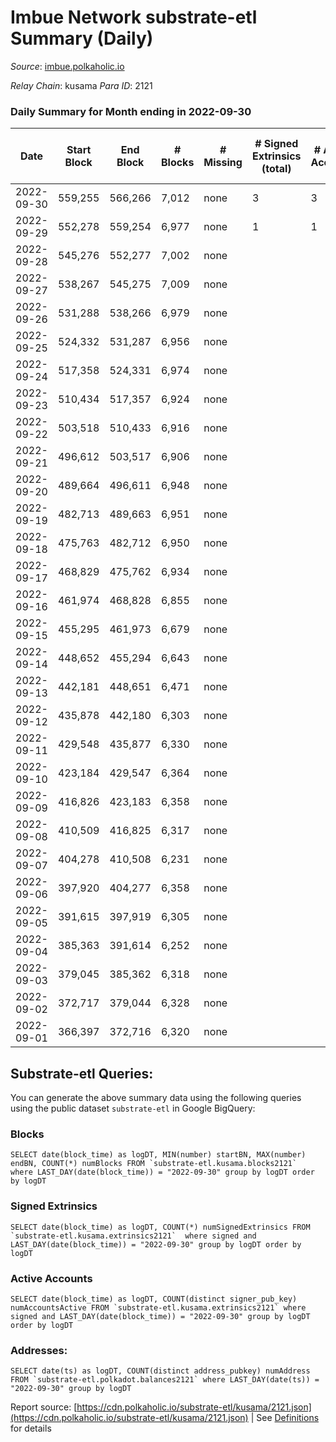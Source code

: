 # Imbue Network substrate-etl Summary (Daily)

_Source_: [imbue.polkaholic.io](https://imbue.polkaholic.io)

*Relay Chain*: kusama
*Para ID*: 2121



### Daily Summary for Month ending in 2022-09-30


| Date | Start Block | End Block | # Blocks | # Missing | # Signed Extrinsics (total) | # Active Accounts | # Addresses with Balances | # Events | # Transfers | # XCM Transfers In | # XCM Transfers Out |
| ---- | ----------- | --------- | -------- | --------- | --------------------------- | ----------------- | ------------------------- | -------- | ----------- | ------------------ | ------------------- |
| 2022-09-30 | 559,255 | 566,266 | 7,012 | none  | 3 | 3 |  | 15,232 | 296  |   |   |
| 2022-09-29 | 552,278 | 559,254 | 6,977 | none  | 1 | 1 |  | 13,964 |   |   |   |
| 2022-09-28 | 545,276 | 552,277 | 7,002 | none  |  |  |  | 14,008 |   |   |   |
| 2022-09-27 | 538,267 | 545,275 | 7,009 | none  |  |  |  | 14,021 |   |   |   |
| 2022-09-26 | 531,288 | 538,266 | 6,979 | none  |  |  |  | 13,962 |   |   |   |
| 2022-09-25 | 524,332 | 531,287 | 6,956 | none  |  |  |  | 13,916 |   |   |   |
| 2022-09-24 | 517,358 | 524,331 | 6,974 | none  |  |  |  | 13,952 |   |   |   |
| 2022-09-23 | 510,434 | 517,357 | 6,924 | none  |  |  |  | 13,852 |   |   |   |
| 2022-09-22 | 503,518 | 510,433 | 6,916 | none  |  |  |  | 13,836 |   |   |   |
| 2022-09-21 | 496,612 | 503,517 | 6,906 | none  |  |  |  | 13,816 |   |   |   |
| 2022-09-20 | 489,664 | 496,611 | 6,948 | none  |  |  |  | 13,899 |   |   |   |
| 2022-09-19 | 482,713 | 489,663 | 6,951 | none  |  |  | 4 | 13,906 |   |   |   |
| 2022-09-18 | 475,763 | 482,712 | 6,950 | none  |  |  | 4 | 13,904 |   |   |   |
| 2022-09-17 | 468,829 | 475,762 | 6,934 | none  |  |  | 4 | 13,872 |   |   |   |
| 2022-09-16 | 461,974 | 468,828 | 6,855 | none  |  |  | 4 | 13,714 |   |   |   |
| 2022-09-15 | 455,295 | 461,973 | 6,679 | none  |  |  | 4 | 13,362 |   |   |   |
| 2022-09-14 | 448,652 | 455,294 | 6,643 | none  |  |  | 4 | 13,289 |   |   |   |
| 2022-09-13 | 442,181 | 448,651 | 6,471 | none  |  |  | 4 | 12,946 |   |   |   |
| 2022-09-12 | 435,878 | 442,180 | 6,303 | none  |  |  | 4 | 12,609 |   |   |   |
| 2022-09-11 | 429,548 | 435,877 | 6,330 | none  |  |  |  | 12,667 |   |   |   |
| 2022-09-10 | 423,184 | 429,547 | 6,364 | none  |  |  |  | 12,731 |   |   |   |
| 2022-09-09 | 416,826 | 423,183 | 6,358 | none  |  |  | 4 | 12,720 |   |   |   |
| 2022-09-08 | 410,509 | 416,825 | 6,317 | none  |  |  | 4 | 12,637 |   |   |   |
| 2022-09-07 | 404,278 | 410,508 | 6,231 | none  |  |  | 4 | 12,466 |   |   |   |
| 2022-09-06 | 397,920 | 404,277 | 6,358 | none  |  |  | 4 | 12,719 |   |   |   |
| 2022-09-05 | 391,615 | 397,919 | 6,305 | none  |  |  | 4 | 12,614 |   |   |   |
| 2022-09-04 | 385,363 | 391,614 | 6,252 | none  |  |  | 4 | 12,507 |   |   |   |
| 2022-09-03 | 379,045 | 385,362 | 6,318 | none  |  |  | 4 | 12,640 |   |   |   |
| 2022-09-02 | 372,717 | 379,044 | 6,328 | none  |  |  | 4 | 12,659 |   |   |   |
| 2022-09-01 | 366,397 | 372,716 | 6,320 | none  |  |  | 4 | 12,644 |   |   |   |

## Substrate-etl Queries:
You can generate the above summary data using the following queries using the public dataset `substrate-etl` in Google BigQuery:


### Blocks
```
SELECT date(block_time) as logDT, MIN(number) startBN, MAX(number) endBN, COUNT(*) numBlocks FROM `substrate-etl.kusama.blocks2121`  where LAST_DAY(date(block_time)) = "2022-09-30" group by logDT order by logDT
```


### Signed Extrinsics
```
SELECT date(block_time) as logDT, COUNT(*) numSignedExtrinsics FROM `substrate-etl.kusama.extrinsics2121`  where signed and LAST_DAY(date(block_time)) = "2022-09-30" group by logDT order by logDT
```


### Active Accounts
```
SELECT date(block_time) as logDT, COUNT(distinct signer_pub_key) numAccountsActive FROM `substrate-etl.kusama.extrinsics2121` where signed and LAST_DAY(date(block_time)) = "2022-09-30" group by logDT order by logDT
```


### Addresses:
```
SELECT date(ts) as logDT, COUNT(distinct address_pubkey) numAddress FROM `substrate-etl.polkadot.balances2121` where LAST_DAY(date(ts)) = "2022-09-30" group by logDT
```



Report source: [https://cdn.polkaholic.io/substrate-etl/kusama/2121.json](https://cdn.polkaholic.io/substrate-etl/kusama/2121.json) | See [Definitions](/DEFINITIONS.md) for details
